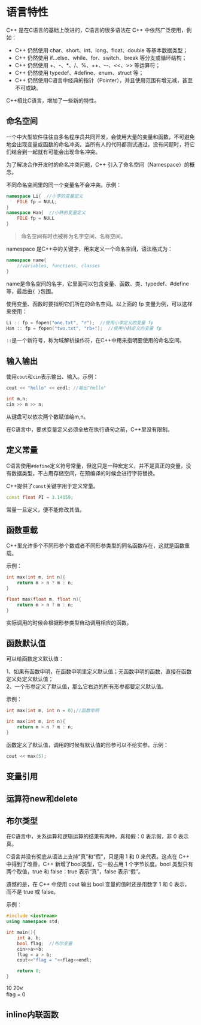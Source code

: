 # 语言特性

C++ 是在C语言的基础上改进的，C语言的很多语法在 C++ 中依然广泛使用，例如：

- C++ 仍然使用 char、short、int、long、float、double 等基本数据类型；
- C++ 仍然使用 if...else、while、for、switch、break 等分支或循环结构；
- C++ 仍然使用 +、-、*、/、%、++、--、<<、>> 等运算符；
- C++ 仍然使用 typedef、#define、enum、struct 等；
- C++ 仍然使用C语言中经典的指针（Pointer），并且使用范围有增无减，甚至不可或缺。


C++相比C语言，增加了一些新的特性。

## 命名空间

一个中大型软件往往由多名程序员共同开发，会使用大量的变量和函数，不可避免地会出现变量或函数的命名冲突。当所有人的代码都测试通过，没有问题时，将它们结合到一起就有可能会出现命名冲突。

为了解决合作开发时的命名冲突问题，C++ 引入了命名空间（Namespace）的概念。

不同命名空间里的同一个变量名不会冲突。示例：

``` cpp
namespace Li{  //小李的变量定义
    FILE fp = NULL;
}
namespace Han{  //小韩的变量定义
    FILE fp = NULL
}
```

> 命名空间有时也被称为名字空间、名称空间。

namespace 是C++中的关键字，用来定义一个命名空间，语法格式为：
``` cpp
namespace name{
    //variables, functions, classes
}
```
name是命名空间的名字，它里面可以包含变量、函数、类、typedef、#define 等，最后由`{ }`包围。

使用变量、函数时要指明它们所在的命名空间。以上面的 fp 变量为例，可以这样来使用：
``` cpp
Li :: fp = fopen("one.txt", "r");  //使用小李定义的变量 fp
Han :: fp = fopen("two.txt", "rb+");  //使用小韩定义的变量 fp
```

`::`是一个新符号，称为域解析操作符，在C++中用来指明要使用的命名空间。

## 输入输出

使用`cout`和`cin`表示输出、输入。示例：
``` cpp
cout << "hello" << endl; //输出"hello"
```

``` cpp
int m,n;
cin >> m >> n;
```
从键盘可以依次两个数赋值给m,n。

在C语言中，要求变量定义必须全放在执行语句之前，C++里没有限制。

## 定义常量

C语言使用`#define`定义符号常量，但这只是一种宏定义，并不是真正的变量，没有数据类型，不占用存储空间，在预编译的时候会进行字符替换。

C++提供了`const`关键字用于定义常量。

``` cpp
const float PI = 3.14159;
```
常量一旦定义，便不能修改其值。

## 函数重载

C++里允许多个不同形参个数或者不同形参类型的同名函数存在，这就是函数重载。

示例：
``` cpp
int max(int m, int n){
    return m > n ? m : n; 
}

float max(float m, float n){
    return m > n ? m : n; 
}
```

实际调用的时候会根据形参类型自动调用相应的函数。

## 函数默认值

可以给函数定义默认值：

1、如果有函数申明，在函数申明里定义默认值；无函数申明的函数，直接在函数定义处定义默认值；  
2、一个形参定义了默认值，那么它右边的所有形参都要定义默认值。

示例：
``` cpp
int max(int m, int n = 0);//函数申明

int max(int m, int n){
    return m > n ? m : n; 
}

```

函数定义了默认值，调用的时候有默认值的形参可以不给实参。示例：

``` cpp
cout << max(5);
```

## 变量引用

## 运算符new和delete

## 布尔类型

在C语言中，关系运算和逻辑运算的结果有两种，真和假：0 表示假，非 0 表示真。

C语言并没有彻底从语法上支持“真”和“假”，只是用 1 和 0 来代表。这点在 C++ 中得到了改善，C++ 新增了bool类型，它一般占用 1 个字节长度。bool 类型只有两个取值，true 和 false：true 表示“真”，false 表示“假”。

遗憾的是，在 C++ 中使用 cout 输出 bool 变量的值时还是用数字 1 和 0 表示，而不是 true 或 false。

示例：
``` cpp
#include <iostream>
using namespace std;

int main(){
    int a, b;
    bool flag;  //布尔变量
    cin>>a>>b;
    flag = a > b;
    cout<<"flag = "<<flag<<endl;

    return 0;
}
``` 
10 20↙  
flag = 0

## inline内联函数
